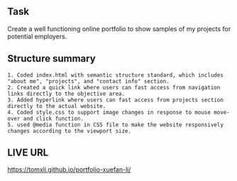 ## Task

Create a well functioning online portfolio to show samples of my projects for potential employers.

## Structure summary

```
1. Coded index.html with semantic structure standard, which includes "about me", "projects", and "contact info" section.
2. Created a quick link where users can fast access from navigation links directly to the objective area.
3. Added hyperlink where users can fast access from projects section directly to the actual website.
4. Coded style.css to support image changes in response to mouse move-over and click function.
5. used @media function in CSS file to make the website responsively changes according to the viewport size.
```

## LIVE URL

https://tomxli.github.io/portfolio-xuefan-li/
